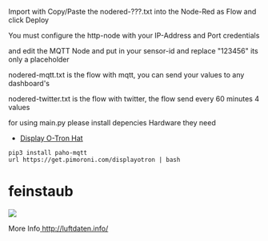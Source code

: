 Import with Copy/Paste the nodered-???.txt into the Node-Red as Flow and click Deploy

You must configure the http-node with your IP-Address and Port credentials 

and edit the MQTT Node and put in your sensor-id and replace "123456" its only a placeholder


nodered-mqtt.txt is the flow with mqtt, you can send your values to any dashboard's

nodered-twitter.txt is the flow with twitter, the flow send every 60 minutes 4 values

for using main.py please install depencies
Hardware they need 

- [Display O-Tron Hat](http://amzn.to/2p3lj7C)
```
pip3 install paho-mqtt
url https://get.pimoroni.com/displayotron | bash
```


# feinstaub

<img src="http://luftdaten.info/wp-content/uploads/2017/03/feinstaub-sensor.jpg">

More Info<a href="http://luftdaten.info/"> http://luftdaten.info/</a>
